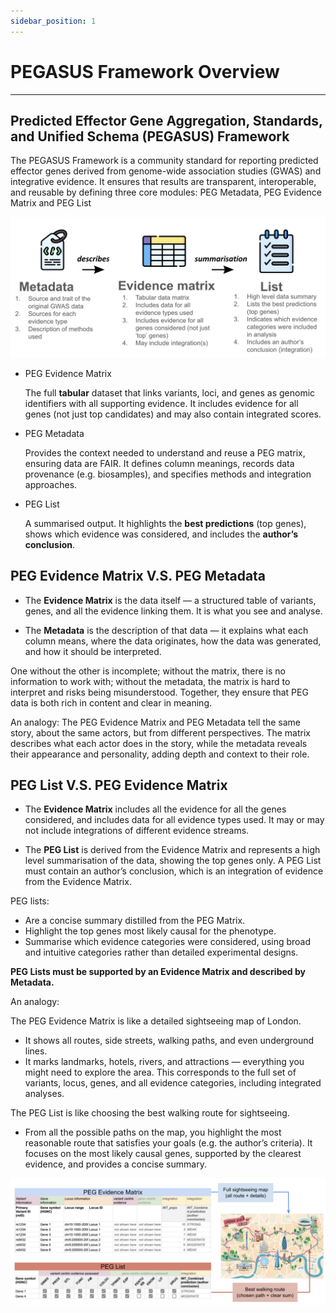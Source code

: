 ```yaml
---
sidebar_position: 1
---
```


# PEGASUS Framework Overview
---

## Predicted Effector Gene Aggregation, Standards, and Unified Schema (PEGASUS) Framework

The PEGASUS Framework is a community standard for reporting predicted effector genes derived from genome-wide association studies (GWAS) and integrative evidence. It ensures that results are transparent, interoperable, and reusable by defining three core modules: PEG Metadata, PEG Evidence Matrix and PEG List

![PEG overview](./img/matrix-meta-list.png)

- PEG Evidence Matrix

  The full **tabular** dataset that links variants, loci, and genes as genomic identifiers with all supporting evidence. It includes evidence for all genes (not just top candidates) and may also contain integrated scores.

- PEG Metadata
  
  Provides the context needed to understand and reuse a PEG matrix, ensuring data are FAIR. It defines column meanings, records data provenance (e.g. biosamples), and specifies methods and integration approaches.

- PEG List

  A summarised output. It highlights the **best predictions** (top genes), shows which evidence was considered, and includes the **author’s conclusion**.

## PEG Evidence Matrix V.S. PEG Metadata

* The **Evidence Matrix** is the data itself — a structured table of variants, genes, and all the evidence linking them. It is what you see and analyse.

* The **Metadata** is the description of that data — it explains what each column means, where the data originates, how the data was generated, and how it should be interpreted.

One without the other is incomplete; without the matrix, there is no information to work with; without the metadata, the matrix is hard to interpret and risks being misunderstood. Together, they ensure that PEG data is both rich in content and clear in meaning.

An analogy:
The PEG Evidence Matrix and PEG Metadata tell the same story, about the same actors, but from different perspectives. The matrix describes what each actor does in the story, while the metadata reveals their appearance and personality, adding depth and context to their role.


## PEG List V.S. PEG Evidence Matrix

* The **Evidence Matrix** includes all the evidence for all the genes considered, and includes data for all evidence types used. It may or may not include integrations of different evidence streams.

* The **PEG List** is derived from the Evidence Matrix and represents a high level summarisation of the data, showing the top genes only. A PEG List must contain an author’s conclusion, which is an integration of evidence from the Evidence Matrix.

PEG lists:
* Are a concise summary distilled from the PEG Matrix.
* Highlight the top genes most likely causal for the phenotype.
* Summarise which evidence categories were considered, using broad and intuitive categories rather than detailed experimental designs.

**PEG Lists must be supported by an Evidence Matrix and described by Metadata.**

An analogy:

The PEG Evidence Matrix is like a detailed sightseeing map of London.
- It shows all routes, side streets, walking paths, and even underground lines.
- It marks landmarks, hotels, rivers, and attractions — everything you might need to explore the area.
This corresponds to the full set of variants, locus, genes, and all evidence categories, including integrated analyses.

The PEG List is like choosing the best walking route for sightseeing.
- From all the possible paths on the map, you highlight the most reasonable route that satisfies your goals (e.g. the author’s criteria).
It focuses on the most likely causal genes, supported by the clearest evidence, and provides a concise summary.

![peg matrix analogy](./img/peg-list-analogy.png)
